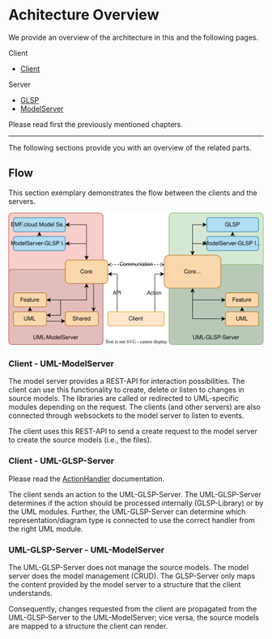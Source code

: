 # Achitecture Overview

We provide an overview of the architecture in this and the following pages.

Client

- [Client](./client/client.md)

Server

- [GLSP](./server/glsp.md)
- [ModelServer](./server/model-server.md)

Please read first the previously mentioned chapters.

---

The following sections provide you with an overview of the related parts.

## Flow

This section exemplary demonstrates the flow between the clients and the servers.

![Flow](../resources/Flow.drawio.svg)

### Client - UML-ModelServer

The model server provides a REST-API for interaction possibilities. The client can use this functionality to create, delete or listen to changes in source models. The libraries are called or redirected to UML-specific modules depending on the request. The clients (and other servers) are also connected through websockets to the model server to listen to events.

The client uses this REST-API to send a create request to the model server to create the source models (i.e., the files).

### Client - UML-GLSP-Server

Please read the [ActionHandler](https://www.eclipse.org/glsp/documentation/actionhandler/) documentation.

The client sends an action to the UML-GLSP-Server. The UML-GLSP-Server determines if the action should be processed internally (GLSP-Library) or by the UML modules. Further, the UML-GLSP-Server can determine which representation/diagram type is connected to use the correct handler from the right UML module.

### UML-GLSP-Server - UML-ModelServer

The UML-GLSP-Server does not manage the source models. The model server does the model management (CRUD). The GLSP-Server only maps the content provided by the model server to a structure that the client understands.

Consequently, changes requested from the client are propagated from the UML-GLSP-Server to the UML-ModelServer; vice versa, the source models are mapped to a structure the client can render.
